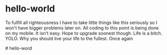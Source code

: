 # hello-world
<p>To fulfill all righteousness
I have to take little things like this seriously so I won't have bigger problems later on.
All coding to this point is being done on my mobile. It isn't easy.
Hope to upgrade soonest though.
Life is a bitch.
YOLO.
Why you should live your life to the fullest.
Once again </p>
# hello-word
